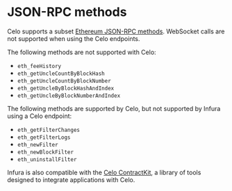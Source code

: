 # JSON-RPC methods

Celo supports a subset [Ethereum JSON-RPC methods](../../ethereum/json-rpc-methods/index.md). WebSocket calls are not supported when using the Celo endpoints.

The following methods are not supported with Celo:

- `eth_feeHistory`
- `eth_getUncleCountByBlockHash`
- `eth_getUncleCountByBlockNumber`
- `eth_getUncleByBlockHashAndIndex`
- `eth_getUncleByBlockNumberAndIndex`

The following methods are supported by Celo, but not supported by Infura using a Celo endpoint:

- `eth_getFilterChanges`
- `eth_getFilterLogs`
- `eth_newFilter`
- `eth_newBlockFilter`
- `eth_uninstallFilter`

Infura is also compatible with the [Celo ContractKit](https://docs.celo.org/developer/contractkit), a library of tools
designed to integrate applications with Celo.
